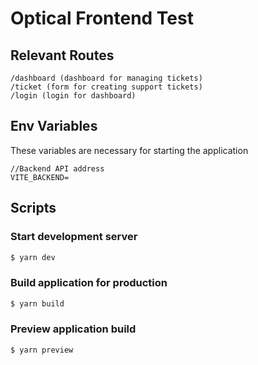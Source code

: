 # Optical Frontend Test

## Relevant Routes

```
/dashboard (dashboard for managing tickets)
/ticket (form for creating support tickets)
/login (login for dashboard)
```

## Env Variables

These variables are necessary for starting the application

```
//Backend API address
VITE_BACKEND=
```

## Scripts

### Start development server

```bash
$ yarn dev
```

### Build application for production

```bash
$ yarn build
```

### Preview application build

```bash
$ yarn preview
```
